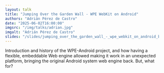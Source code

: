 ```yaml
---
layout: talk
title: "Jumping Over the Garden Wall - WPE WebKit on Android"
authors: "Adrián Pérez de Castro"
date: "2025-06-02T16:00:00"
imgsrc: "/img/talks/adrian.jpg"
imgalt: "Adrián Pérez de Castro"
slides: "/slides/jumping_over_the_garden_wall_-_wpe_webkit_on_android_by_adrian_perez_de_castro.pdf"
---
```


Introduction and history of the WPE-Android project, and how having a flexible, embeddable Web engine allowed making it work in an unexpected platform, bringing the original Android system web engine back. But, what for?

